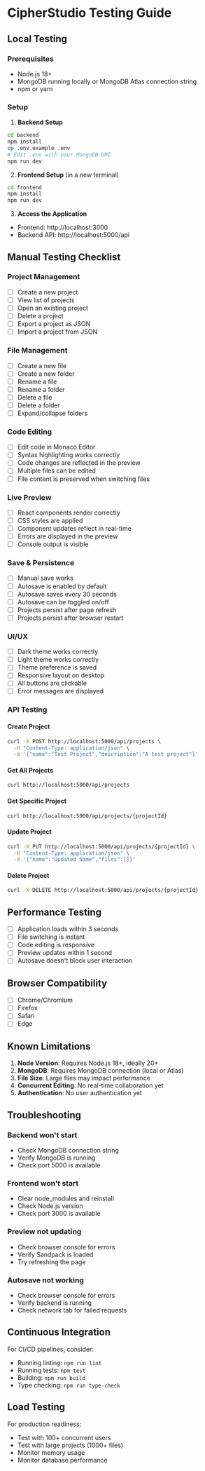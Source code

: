 # CipherStudio Testing Guide

## Local Testing

### Prerequisites
- Node.js 18+
- MongoDB running locally or MongoDB Atlas connection string
- npm or yarn

### Setup

1. **Backend Setup**
```bash
cd backend
npm install
cp .env.example .env
# Edit .env with your MongoDB URI
npm run dev
```

2. **Frontend Setup** (in a new terminal)
```bash
cd frontend
npm install
npm run dev
```

3. **Access the Application**
- Frontend: http://localhost:3000
- Backend API: http://localhost:5000/api

## Manual Testing Checklist

### Project Management
- [ ] Create a new project
- [ ] View list of projects
- [ ] Open an existing project
- [ ] Delete a project
- [ ] Export a project as JSON
- [ ] Import a project from JSON

### File Management
- [ ] Create a new file
- [ ] Create a new folder
- [ ] Rename a file
- [ ] Rename a folder
- [ ] Delete a file
- [ ] Delete a folder
- [ ] Expand/collapse folders

### Code Editing
- [ ] Edit code in Monaco Editor
- [ ] Syntax highlighting works correctly
- [ ] Code changes are reflected in the preview
- [ ] Multiple files can be edited
- [ ] File content is preserved when switching files

### Live Preview
- [ ] React components render correctly
- [ ] CSS styles are applied
- [ ] Component updates reflect in real-time
- [ ] Errors are displayed in the preview
- [ ] Console output is visible

### Save & Persistence
- [ ] Manual save works
- [ ] Autosave is enabled by default
- [ ] Autosave saves every 30 seconds
- [ ] Autosave can be toggled on/off
- [ ] Projects persist after page refresh
- [ ] Projects persist after browser restart

### UI/UX
- [ ] Dark theme works correctly
- [ ] Light theme works correctly
- [ ] Theme preference is saved
- [ ] Responsive layout on desktop
- [ ] All buttons are clickable
- [ ] Error messages are displayed

### API Testing

#### Create Project
```bash
curl -X POST http://localhost:5000/api/projects \
  -H "Content-Type: application/json" \
  -d '{"name":"Test Project","description":"A test project"}'
```

#### Get All Projects
```bash
curl http://localhost:5000/api/projects
```

#### Get Specific Project
```bash
curl http://localhost:5000/api/projects/{projectId}
```

#### Update Project
```bash
curl -X PUT http://localhost:5000/api/projects/{projectId} \
  -H "Content-Type: application/json" \
  -d '{"name":"Updated Name","files":[]}'
```

#### Delete Project
```bash
curl -X DELETE http://localhost:5000/api/projects/{projectId}
```

## Performance Testing

- [ ] Application loads within 3 seconds
- [ ] File switching is instant
- [ ] Code editing is responsive
- [ ] Preview updates within 1 second
- [ ] Autosave doesn't block user interaction

## Browser Compatibility

- [ ] Chrome/Chromium
- [ ] Firefox
- [ ] Safari
- [ ] Edge

## Known Limitations

1. **Node Version**: Requires Node.js 18+, ideally 20+
2. **MongoDB**: Requires MongoDB connection (local or Atlas)
3. **File Size**: Large files may impact performance
4. **Concurrent Editing**: No real-time collaboration yet
5. **Authentication**: No user authentication yet

## Troubleshooting

### Backend won't start
- Check MongoDB connection string
- Verify MongoDB is running
- Check port 5000 is available

### Frontend won't start
- Clear node_modules and reinstall
- Check Node.js version
- Check port 3000 is available

### Preview not updating
- Check browser console for errors
- Verify Sandpack is loaded
- Try refreshing the page

### Autosave not working
- Check browser console for errors
- Verify backend is running
- Check network tab for failed requests

## Continuous Integration

For CI/CD pipelines, consider:
- Running linting: `npm run lint`
- Running tests: `npm test`
- Building: `npm run build`
- Type checking: `npm run type-check`

## Load Testing

For production readiness:
- Test with 100+ concurrent users
- Test with large projects (1000+ files)
- Monitor memory usage
- Monitor database performance

